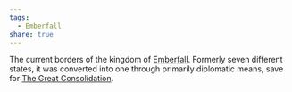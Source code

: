 ```yaml
---
tags:
  - Emberfall
share: true
---
```


The current borders of the kingdom of [Emberfall](./Emberfall.md).
Formerly seven different states, it was converted into one through primarily diplomatic means, save for [The Great Consolidation](./The%20Great%20Consolidation.md).